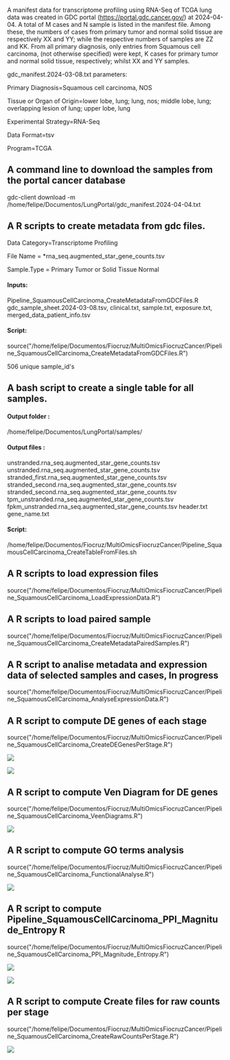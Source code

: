 A manifest data for transcriptome profiling using RNA-Seq of TCGA lung data was created in GDC portal (https://portal.gdc.cancer.gov/) at 2024-04-04. A total of M cases and N sample is listed in the manifest file. Among these, the numbers of cases from primary tumor and normal solid tissue are respectively XX and YY; while the respective numbers of samples are  ZZ and KK. From all primary diagnosis, only entries from Squamous cell carcinoma, (not otherwise specified) were kept, K cases for primary tumor and normal solid tissue, respectively; whilst XX and YY samples.

gdc_manifest.2024-03-08.txt parameters:

Primary Diagnosis=Squamous cell carcinoma, NOS

Tissue or Organ of Origin=lower lobe, lung; lung, nos; middle lobe, lung; overlapping lesion of lung; upper lobe, lung

Experimental Strategy=RNA-Seq

Data Format=tsv

Program=TCGA


## A command line to download the samples from the portal cancer database
gdc-client download -m /home/felipe/Documentos/LungPortal/gdc_manifest.2024-04-04.txt

## A R scripts to create metadata from gdc files. 
Data Category=Transcriptome Profiling

File Name    = *rna_seq.augmented_star_gene_counts.tsv

Sample.Type  = Primary Tumor or Solid Tissue Normal

#### Inputs:
Pipeline_SquamousCellCarcinoma_CreateMetadataFromGDCFiles.R
gdc_sample_sheet.2024-03-08.tsv, clinical.txt, sample.txt, exposure.txt, merged_data_patient_info.tsv

#### Script:
source("/home/felipe/Documentos/Fiocruz/MultiOmicsFiocruzCancer/Pipeline_SquamousCellCarcinoma_CreateMetadataFromGDCFiles.R")

506 unique sample_id's

## A bash script to create a single table for all samples.
#### Output folder :

/home/felipe/Documentos/LungPortal/samples/

#### Output files : 
unstranded.rna_seq.augmented_star_gene_counts.tsv 
unstranded.rna_seq.augmented_star_gene_counts.tsv 
stranded_first.rna_seq.augmented_star_gene_counts.tsv 
stranded_second.rna_seq.augmented_star_gene_counts.tsv
stranded_second.rna_seq.augmented_star_gene_counts.tsv
tpm_unstranded.rna_seq.augmented_star_gene_counts.tsv
fpkm_unstranded.rna_seq.augmented_star_gene_counts.tsv 
header.txt 
gene_name.txt

#### Script:

/home/felipe/Documentos/Fiocruz/MultiOmicsFiocruzCancer/Pipeline_SquamousCellCarcinoma_CreateTableFromFiles.sh

## A R scripts to load expression files
source("/home/felipe/Documentos/Fiocruz/MultiOmicsFiocruzCancer/Pipeline_SquamousCellCarcinoma_LoadExpressionData.R")

## A R scripts to load paired sample
source("/home/felipe/Documentos/Fiocruz/MultiOmicsFiocruzCancer/Pipeline_SquamousCellCarcinoma_CreateMetadataPairedSamples.R")

## A R script to analise metadata and expression data of selected samples and cases, In progress
source("/home/felipe/Documentos/Fiocruz/MultiOmicsFiocruzCancer/Pipeline_SquamousCellCarcinoma_AnalyseExpressionData.R")

## A R script to compute DE genes of each stage
source("/home/felipe/Documentos/Fiocruz/MultiOmicsFiocruzCancer/Pipeline_SquamousCellCarcinoma_CreateDEGenesPerStage.R")

![](https://blogger.googleusercontent.com/img/b/R29vZ2xl/AVvXsEgXa1QhEH9CX1_upuGzFWUswM4cpxefAFfrV6Kx7cm41r3ruwLZ_K-CwV3kfrJqw6aiIqw-ohJmY4RUZCXSeSzjeQPiXiFHm-UcuEwe995U8AxQJiv7vykRN22Xt9CCXLmUCxZGvuNJRFKRlZ7lX-JbL3QtUVxsz7ub4k287klv3imNjTyUWa_WxONE_uOn/s16000/Volcano_Plot_Normal_Tumor_Stage_stage_I.png)

![](https://blogger.googleusercontent.com/img/b/R29vZ2xl/AVvXsEhFM7z2mJa-KbtVaNSSptc6FTKCtbxJBeTtVfqzrzBJMDxADSGo248GaFVC6IEC9hKx8KtRPRUFxmGw3NE9u8RXoGEAZK4-HJnWo1eyiXSS0m9m4EY2_2u9X8MhM9hXvui3VUzTzt4rmb3HcMhxPG6F-kPiucTHBH9l1OAMYtLXDcKbpFXERCiMYhoEUoh8/s16000/Panel_genes_stage1.png)

## A R script to compute Ven Diagram for DE genes
source("/home/felipe/Documentos/Fiocruz/MultiOmicsFiocruzCancer/Pipeline_SquamousCellCarcinoma_VeenDiagrams.R")

![](https://blogger.googleusercontent.com/img/b/R29vZ2xl/AVvXsEimixyTBHoL9OwUq68Bu5vY7FjPjshuawWQLc2WeYZ_oOU91aMm5RChh-6zVJP5daMuC0_ZhhT6TiJBmGBxTVqDFdybCqAKQ2UBZTDeOomNZRyfb_nT6cNx1Nvl-dsDj0mARnqgsTm46WxBmySrfQVp_Y540n0mw4GdPSyZEFawGL74HGnTg_wEw6mA_gpy/s320/Veen_diagrams.png)

## A R script to compute GO terms analysis
source("/home/felipe/Documentos/Fiocruz/MultiOmicsFiocruzCancer/Pipeline_SquamousCellCarcinoma_FunctionalAnalyse.R")

![](https://blogger.googleusercontent.com/img/b/R29vZ2xl/AVvXsEg-mysDFmd-EqHIEeV9UKjjeWBPr0XeZkHSPaGK67xX8epdNoPaJbQS70Yyl2Mv-b5Ke9YQeMNfbuM8BDnJrs1yR5Q69ZDBkrHwFdkZnsgDV6yA4yrZw0V4g5ADW8ipVFTX_oa0kP6-UsuWyCERLl64co-zX9-6_RNxAjsmesAV-dATr52NJrBJwiZzpmWB/s3779/reducedTerms_stage_I.png)

## A R script to compute Pipeline_SquamousCellCarcinoma_PPI_Magnitude_Entropy R
source("/home/felipe/Documentos/Fiocruz/MultiOmicsFiocruzCancer/Pipeline_SquamousCellCarcinoma_PPI_Magnitude_Entropy.R")

![](https://blogger.googleusercontent.com/img/b/R29vZ2xl/AVvXsEginiCcg98ILcyMjHjJmkkFkohgB7LPTxYltJrN28c3ZCo4Y8HUKIu5OgELK1YFu8TWuhRexU3Mc4JsBeMtuKTAuSeKyi6eGdPzM3AOoCgc5VcT1i8Cm0VyLEsb6-GO6MvUmlJtCMzwNWoWgDAFGPUc32dn38fGHe1zXNS53jHVDyr5ULMiy-Ab12a3J_My/w640-h448/WhatsApp%20Image%202024-04-17%20at%2011.46.09.jpeg)

![](https://blogger.googleusercontent.com/img/b/R29vZ2xl/AVvXsEgQCqZ7cMW5Lm8uAuQvWxdkbD2wPR88bi65huo_KBPDPbfXKPqd3vZ5jwc3PVpoFiasG94LsnIvqIe9rYYpqrGZ9zjS5c98R59SIUgsBVdIUriIwf56Ytm-SL11kWI6UUQ8EzPYW4QWMVUlabKdTY6HP5stXOgfCB1u0qmqQy4rjTF-UHFY7fljkWNKP6TO/w640-h448/PPI_vs_log2foldchange.png)


## A R script to compute Create files for raw counts per stage
source("/home/felipe/Documentos/Fiocruz/MultiOmicsFiocruzCancer/Pipeline_SquamousCellCarcinoma_CreateRawCountsPerStage.R")

![](https://blogger.googleusercontent.com/img/b/R29vZ2xl/AVvXsEhpIf9fziVdehRwZ2o4YofXWbqcfqCqB3SXUsLQtF_dBu8YUB9b7Rc7ARXjl4Souxog5W6sNgFELulOFcuQsLVj7og1jb9iP1oVz4u8qReIeMFb_KYkEbn_OIDkTxxVO8UDQVZuE3hKP3ecTcSHU-pdf99wVMUVwaShIsp6qusmm9xt4CLk0apI_4vGzK70/w640-h640/Panel_genes_Substage1.png)


